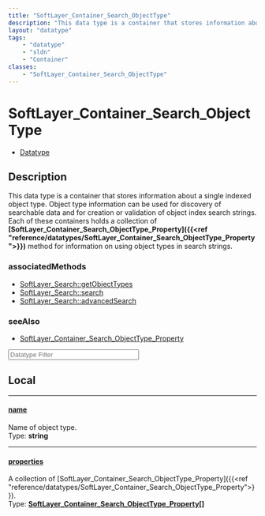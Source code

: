 ```yaml
---
title: "SoftLayer_Container_Search_ObjectType"
description: "This data type is a container that stores information about a single indexed object type.  Object type information can b... "
layout: "datatype"
tags:
    - "datatype"
    - "sldn"
    - "Container"
classes:
    - "SoftLayer_Container_Search_ObjectType"
---
```


# SoftLayer_Container_Search_ObjectType
<div id='service-datatype'>
    <ul id='sldn-reference-tabs'>
        <li id='datatype'> <a href='/reference/datatypes/SoftLayer_Container_Search_ObjectType' >Datatype</a></li>
    </ul>
</div>

## Description 


This data type is a container that stores information about a single indexed object type.  Object type information can be used for discovery of searchable data and for creation or validation of object index search strings.  Each of these containers holds a collection of <b>[SoftLayer_Container_Search_ObjectType_Property]({{<ref "reference/datatypes/SoftLayer_Container_Search_ObjectType_Property">}})</b> method for information on using object types in search strings. 


### associatedMethods

*  [SoftLayer_Search::getObjectTypes](/reference/services/SoftLayer_Search/getObjectTypes )
*  [SoftLayer_Search::search](/reference/services/SoftLayer_Search/search )
*  [SoftLayer_Search::advancedSearch](/reference/services/SoftLayer_Search/advancedSearch )



### seeAlso

* [SoftLayer_Container_Search_ObjectType_Property](/reference/datatypes/SoftLayer_Container_Search_ObjectType_Property )




<!-- Filer BEGIN -->
<div class="view-filters">
        <div class="clearfix">
            <div class="search-input-box">
                <input placeholder="Datatype Filter" onkeyup="titleSearch(inputId='prop-input', divId='properties', elementClass='prop-row')" 
                    type="text" id="prop-input" value="" size="30" maxlength="128" class="form-text">
            </div>
        </div>
</div>
<!-- Filer END -->

<div id="properties" class="content">
<div id="localProperties" class="prop-content" >

## Local
<div class="prop-row">

-----
[name]: #name
#### [name]
Name of object type.   
<span class="type-label">Type: </span>**string**  



</div>
<div class="prop-row">

-----
[properties]: #properties
#### [properties]
A collection of [SoftLayer_Container_Search_ObjectType_Property]({{<ref "reference/datatypes/SoftLayer_Container_Search_ObjectType_Property">}}).   
<span class="type-label">Type: </span>**<a href='/reference/datatypes/SoftLayer_Container_Search_ObjectType_Property'>SoftLayer_Container_Search_ObjectType_Property[] </a>**  



</div>
</div>
<!-- LOCAL PROPERTY END -->

</div>



